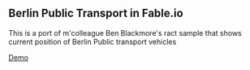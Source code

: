 ## Berlin Public Transport in Fable.io

This is a port of m'colleague Ben Blackmore's ract sample that shows current position of Berlin Public transport vehicles

[Demo](https://richardjharding.github.io/BerlinPublicTransportFable/public/index.html)
